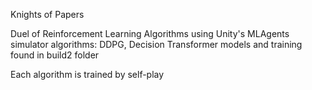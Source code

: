 Knights of Papers

Duel of Reinforcement Learning Algorithms using Unity's MLAgents simulator
algorithms: DDPG, Decision Transformer
models and training found in build2 folder

Each algorithm is trained by self-play
